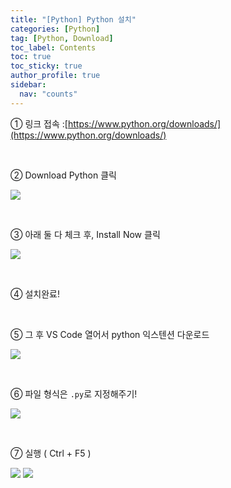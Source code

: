 ```yaml
---
title: "[Python] Python 설치"
categories: [Python]
tag: [Python, Download]
toc_label: Contents
toc: true
toc_sticky: true
author_profile: true
sidebar:
  nav: "counts"
---
```


① 링크 접속 :[https://www.python.org/downloads/](https://www.python.org/downloads/)

<br>
 
② Download Python 클릭

![](https://velog.velcdn.com/images/sieunpark/post/7e74321c-f841-48dc-b250-c8dfe5f87279/image.png)

<br>

③ 아래 둘 다 체크 후, Install Now 클릭

![](https://velog.velcdn.com/images/sieunpark/post/a7159fea-75cd-4337-a3f6-2492290aa3f7/image.png)

<br>

④ 설치완료!

<br>

⑤ 그 후 VS Code 열어서 python 익스텐션 다운로드

![](https://velog.velcdn.com/images/sieunpark/post/567428f1-68ef-43db-a5fc-2d8c6567d285/image.png)

<br>

⑥ 파일 형식은 `.py`로 지정해주기!

![](https://velog.velcdn.com/images/sieunpark/post/3eefb643-5adc-45b3-94f3-ff7e673716d0/image.png)

<br>

⑦ 실행 ( Ctrl + F5 )

![](https://velog.velcdn.com/images/sieunpark/post/1f2928d7-050a-4779-93a0-7868da2f5baf/image.png)
![](https://velog.velcdn.com/images/sieunpark/post/c114b9b4-f4b3-4a4c-b680-040ed71a58a9/image.png)

<br>

